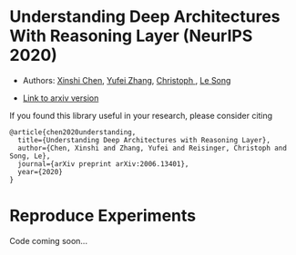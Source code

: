 # Understanding Deep Architectures With Reasoning Layer (NeurIPS 2020)

- Authors: [Xinshi Chen](http://xinshi-chen.com/), [Yufei Zhang](https://www.maths.ox.ac.uk/people/yufei.zhang), [Christoph ](https://www.maths.ox.ac.uk/people/christoph.reisinger), [Le Song](https://www.cc.gatech.edu/~lsong/)

- [Link to arxiv version](https://arxiv.org/abs/2006.13401)

If you found this library useful in your research, please consider citing

```
@article{chen2020understanding,
  title={Understanding Deep Architectures with Reasoning Layer},
  author={Chen, Xinshi and Zhang, Yufei and Reisinger, Christoph and Song, Le},
  journal={arXiv preprint arXiv:2006.13401},
  year={2020}
}
```

# Reproduce Experiments

Code coming soon... 
